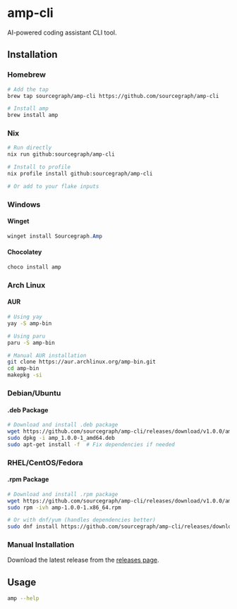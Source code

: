 # amp-cli

AI-powered coding assistant CLI tool.

## Installation

### Homebrew

```bash
# Add the tap
brew tap sourcegraph/amp-cli https://github.com/sourcegraph/amp-cli

# Install amp
brew install amp
```

### Nix

```bash
# Run directly
nix run github:sourcegraph/amp-cli

# Install to profile
nix profile install github:sourcegraph/amp-cli

# Or add to your flake inputs
```

### Windows

#### Winget
```powershell
winget install Sourcegraph.Amp
```

#### Chocolatey
```powershell
choco install amp
```

### Arch Linux

#### AUR
```bash
# Using yay
yay -S amp-bin

# Using paru
paru -S amp-bin

# Manual AUR installation
git clone https://aur.archlinux.org/amp-bin.git
cd amp-bin
makepkg -si
```

### Debian/Ubuntu

#### .deb Package
```bash
# Download and install .deb package
wget https://github.com/sourcegraph/amp-cli/releases/download/v1.0.0/amp_1.0.0-1_amd64.deb
sudo dpkg -i amp_1.0.0-1_amd64.deb
sudo apt-get install -f  # Fix dependencies if needed
```

### RHEL/CentOS/Fedora

#### .rpm Package
```bash
# Download and install .rpm package
wget https://github.com/sourcegraph/amp-cli/releases/download/v1.0.0/amp-1.0.0-1.x86_64.rpm
sudo rpm -ivh amp-1.0.0-1.x86_64.rpm

# Or with dnf/yum (handles dependencies better)
sudo dnf install https://github.com/sourcegraph/amp-cli/releases/download/v1.0.0/amp-1.0.0-1.x86_64.rpm
```

### Manual Installation

Download the latest release from the [releases page](https://github.com/sourcegraph/amp-cli/releases).

## Usage

```bash
amp --help
```